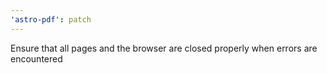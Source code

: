 ```yaml
---
'astro-pdf': patch
---
```


Ensure that all pages and the browser are closed properly when errors are encountered
